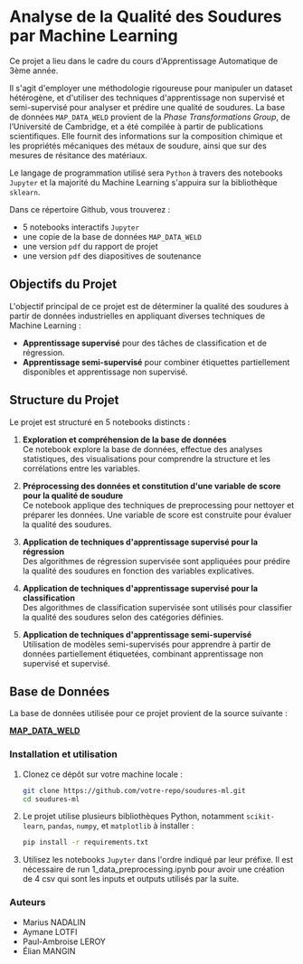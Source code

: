 # Analyse de la Qualité des Soudures par Machine Learning

Ce projet a lieu dans le cadre du cours d'Apprentissage Automatique de 3ème année. 

Il s'agit d'employer une méthodologie rigoureuse pour manipuler un dataset hétérogène, et d'utiliser des techniques d'apprentissage non supervisé et semi-supervisé pour analyser et prédire une qualité de soudures. 
La base de données `MAP_DATA_WELD` provient de la *Phase Transformations Group*, de l’Université de Cambridge, et a été compilée à partir de publications scientifiques. 
Elle fournit des informations sur la composition chimique et les propriétés mécaniques des métaux de soudure, ainsi que sur des mesures de résitance des matériaux.

Le langage de programmation utilisé sera `Python` à travers des notebooks `Jupyter` et la majorité du Machine Learning s'appuira sur la bibliothèque `sklearn`.

Dans ce répertoire Github, vous trouverez :
- 5 notebooks interactifs `Jupyter`
- une copie de la base de données `MAP_DATA_WELD`
- une version `pdf` du rapport de projet
- une version `pdf` des diapositives de soutenance

## Objectifs du Projet

L'objectif principal de ce projet est de déterminer la qualité des soudures à partir de données industrielles en appliquant diverses techniques de Machine Learning :

- **Apprentissage supervisé** pour des tâches de classification et de régression.
- **Apprentissage semi-supervisé** pour combiner étiquettes partiellement disponibles et apprentissage non supervisé.

## Structure du Projet

Le projet est structuré en 5 notebooks distincts :

1. **Exploration et compréhension de la base de données**  
   Ce notebook explore la base de données, effectue des analyses statistiques, des visualisations pour comprendre la structure et les corrélations entre les variables.

2. **Préprocessing des données et constitution d'une variable de score pour la qualité de soudure**  
   Ce notebook applique des techniques de preprocessing pour nettoyer et préparer les données. Une variable de score est construite pour évaluer la qualité des soudures.

3. **Application de techniques d'apprentissage supervisé pour la régression**  
   Des algorithmes de régression supervisée sont appliquées pour prédire la qualité des soudures en fonction des variables explicatives.

4. **Application de techniques d'apprentissage supervisé pour la classification**  
   Des algorithmes de classification supervisée sont utilisés pour classifier la qualité des soudures selon des catégories définies.

5. **Application de techniques d'apprentissage semi-supervisé**  
   Utilisation de modèles semi-supervisés pour apprendre à partir de données partiellement étiquetées, combinant apprentissage non supervisé et supervisé.

## Base de Données

La base de données utilisée pour ce projet provient de la source suivante :

**[MAP_DATA_WELD](https://www.phase-trans.msm.cam.ac.uk/map/data/materials/welddb-b.html)**

### Installation et utilisation

1. Clonez ce dépôt sur votre machine locale :

   ```bash
   git clone https://github.com/votre-repo/soudures-ml.git
   cd soudures-ml
   ```

2. Le projet utilise plusieurs bibliothèques Python, notamment `scikit-learn`, `pandas`, `numpy`, et `matplotlib` à installer :

   ```bash
   pip install -r requirements.txt
   ```

3. Utilisez les notebooks `Jupyter` dans l'ordre indiqué par leur préfixe. Il est nécessaire de run 1_data_preprocessing.ipynb pour avoir une création de 4 csv qui sont les inputs et outputs utilisés par la suite.

### Auteurs

- Marius NADALIN
- Aymane LOTFI
- Paul-Ambroise LEROY
- Élian MANGIN
